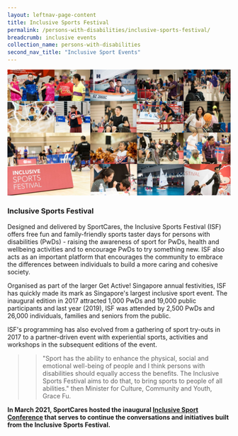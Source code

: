 ```yaml
---
layout: leftnav-page-content
title: Inclusive Sports Festival
permalink: /persons-with-disabilities/inclusive-sports-festival/
breadcrumb: inclusive events
collection_name: persons-with-disabilities
second_nav_title: "Inclusive Sport Events"
---
```


![Inclusive Sports Festival](/images/Inclusive_Sports_Festival.jpg)

### Inclusive Sports Festival

Designed and delivered by SportCares, the Inclusive Sports Festival (ISF) offers free fun and family-friendly sports taster days for persons with disabilities (PwDs) - raising the awareness of sport for PwDs, health and wellbeing activities and to encourage PwDs to try something new.  ISF also acts as an important platform that encourages the community to embrace the differences between individuals to build a more caring and cohesive society.  

Organised as part of the larger Get Active! Singapore annual festivities, ISF has quickly made its mark as Singapore's largest inclusive sport event.  The inaugural edition in 2017 attracted 1,000 PwDs and 19,000 public participants and last year (2019), ISF was attended by 2,500 PwDs and 26,000 individuals, families and seniors from the public. 

ISF's programming has also evolved from a gathering of sport try-outs in 2017 to a partner-driven event with experiential sports, activities and workshops in the subsequent editions of the event.

>>"Sport has the ability to enhance the physical, social and emotional well-being of people and I think persons with disabilities should equally access the benefits.  The Inclusive Sports Festival aims to do that, to bring sports to people of all abilities." then Minister for Culture, Community and Youth, Grace Fu.

__In March 2021, SportCares hosted the inaugural [Inclusive Sport Conference](/initiatives/inclusive-sports-conference/) that serves to continue the conversations and initiatives built from the Inclusive Sports Festival.__
